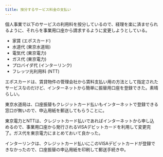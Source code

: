 ```yaml
---
title: 按分するサービス料金の支払い
---
```


個人事業で以下のサービスの利用料を按分しているので、経理を楽に済ませられるように、それらを事業用口座から請求するように変更しようとしている。

- 家賃 (エポスカード)
- 水道代 (東京水道局)
- 電気代 (東京電力)
- ガス代 (東京電力)
- プロバイダ代 (インターリンク)
- フレッツ光利用料 (NTT)

エポスカードは、賃貸物件の管理会社から賃料支払い用の方法として指定されたサービスなのだけど、インターネットから簡単に振替用口座を登録できた。素晴らしい。

東京水道局は、口座振替もクレジットカード払いもインターネットで登録できる窓口が無いので、申込用紙を郵送してもらうことに。

東京電力とNTTは、クレジットカード払いであればインターネットから申し込めるので、事業用口座から発行されるVISAデビットカードを利用して変更完了。ガス代を東京電力にまとめておいて良かった。

インターリンクは、クレジットカード払いにこのVISAデビットカードが登録できなかったので、口座振替の申込用紙を印刷して郵送手続き中。
